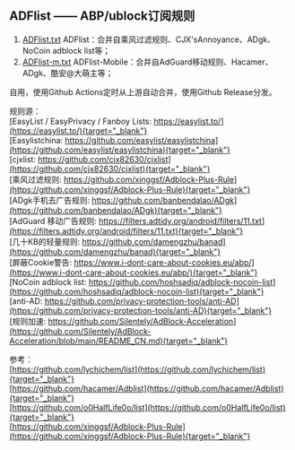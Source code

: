 ## ADFlist —— ABP/ublock订阅规则
1. [ADFlist.txt](https://github.com/doiyes/ADFlist/releases/latest/download/ADFlist.txt)  ADFlist：合并自乘风过滤规则、CJX'sAnnoyance、ADgk、NoCoin adblock list等；  
2. [ADFlist-m.txt](https://github.com/doiyes/ADFlist/releases/latest/download/ADFlist-m.txt)  ADFlist-Mobile：合并自AdGuard移动规则、Hacamer、ADgk、酷安@大萌主等；  


自用，使用Github Actions定时从上游自动合并，使用Github Release分发。

规则源：  
[EasyList / EasyPrivacy / Fanboy Lists: https://easylist.to/](https://easylist.to/){target="_blank"}  
[Easylistchina: https://github.com/easylist/easylistchina](https://github.com/easylist/easylistchina){target="_blank"}    
[cjxlist: https://github.com/cjx82630/cjxlist](https://github.com/cjx82630/cjxlist){target="_blank"}  
[乘风过滤规则: https://github.com/xinggsf/Adblock-Plus-Rule](https://github.com/xinggsf/Adblock-Plus-Rule){target="_blank"}  
[ADgk手机去广告规则: https://github.com/banbendalao/ADgk](https://github.com/banbendalao/ADgk){target="_blank"}  
[AdGuard 移动广告规则: https://filters.adtidy.org/android/filters/11.txt](https://filters.adtidy.org/android/filters/11.txt){target="_blank"}  
[几十KB的轻量规则: https://github.com/damengzhu/banad](https://github.com/damengzhu/banad){target="_blank"}  
[屏蔽Cookie警告: https://www.i-dont-care-about-cookies.eu/abp/](https://www.i-dont-care-about-cookies.eu/abp/){target="_blank"}  
[NoCoin adblock list: https://github.com/hoshsadiq/adblock-nocoin-list](https://github.com/hoshsadiq/adblock-nocoin-list){target="_blank"}  
[anti-AD: https://github.com/privacy-protection-tools/anti-AD](https://github.com/privacy-protection-tools/anti-AD){target="_blank"}   
[规则加速: https://github.com/Silentely/AdBlock-Acceleration](https://github.com/Silentely/AdBlock-Acceleration/blob/main/README_CN.md){target="_blank"}  

参考：   
[https://github.com/lychichem/list](https://github.com/lychichem/list){target="_blank"}  
[https://github.com/hacamer/Adblist](https://github.com/hacamer/Adblist){target="_blank"}  
[https://github.com/o0HalfLife0o/list](https://github.com/o0HalfLife0o/list){target="_blank"}  
[https://github.com/xinggsf/Adblock-Plus-Rule](https://github.com/xinggsf/Adblock-Plus-Rule){target="_blank"}
